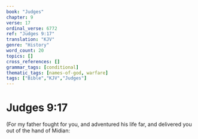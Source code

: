 ```yaml
---
book: "Judges"
chapter: 9
verse: 17
ordinal_verse: 6772
ref: "Judges 9:17"
translation: "KJV"
genre: "History"
word_count: 20
topics: []
cross_references: []
grammar_tags: [conditional]
thematic_tags: [names-of-god, warfare]
tags: ["Bible","KJV","Judges"]
---
```


# Judges 9:17

(For my father fought for you, and adventured his life far, and delivered you out of the hand of Midian:
